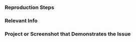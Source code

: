 <!--- Please fill out as much of this as you can. Thanks! -->

### Reproduction Steps

### Relevant Info
<!--- AsyncDisplayKit version? iOS version? CocoPods version? Whatever makes sense for your issue. -->
<!--- For deadlocks, please include the results of '> bt all' -->

### Project or Screenshot that Demonstrates the Issue
